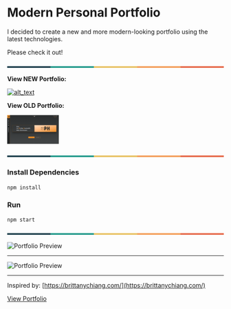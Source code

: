# Modern Personal Portfolio

I decided to create a new and more modern-looking portfolio using the latest technologies. 

Please check it out!

![This is an image](https://raw.githubusercontent.com/philipHinch/underline/main/underline.png)

**View NEW Portfolio:**

[<img alt="alt_text" width="120px" src="https://raw.githubusercontent.com/philipHinch/modern-portfolio/main/src/assets/previews/modern_portfolio_medium.png" />](https://philiphinchsliff.vercel.app/)

**View OLD Portfolio:**

[<img alt="alt_text" width="120px" src="https://raw.githubusercontent.com/philipHinch/my-portfolio/main/images/assets/preview1orange.png" />](https://philhinchportfolio.netlify.app/)

![This is an image](https://raw.githubusercontent.com/philipHinch/underline/main/underline.png)

### Install Dependencies

```
npm install
```

### Run

```
npm start
```

![This is an image](https://raw.githubusercontent.com/philipHinch/underline/main/underline.png)

![Portfolio Preview](https://raw.githubusercontent.com/philipHinch/modern-portfolio/main/src/assets/previews/modern_portfolio_wide.png)

---

![Portfolio Preview](https://github.com/philipHinch/modern-portfolio/blob/main/src/assets/previews/modern_portfolio_mobile2.png)

---

Inspired by: [https://brittanychiang.com/](https://brittanychiang.com/)

[View Portfolio](https://philiphinchsliff.vercel.app/)




